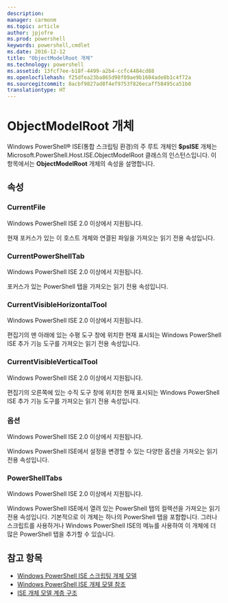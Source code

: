 ```yaml
---
description: 
manager: carmonm
ms.topic: article
author: jpjofre
ms.prod: powershell
keywords: powershell,cmdlet
ms.date: 2016-12-12
title: "ObjectModelRoot 개체"
ms.technology: powershell
ms.assetid: 13fcf7ee-b18f-4499-a2b4-ccfc4484cd88
ms.openlocfilehash: f25dfea23ba865d98f09ae9b1604ade8b1c4f72a
ms.sourcegitcommit: 8acbf9827ad8f4ef9753f826ecaff58495ca51b0
translationtype: HT
---
```

# <a name="the-objectmodelroot-object"></a>ObjectModelRoot 개체
  Windows PowerShell® ISE(통합 스크립팅 환경)의 주 루트 개체인 **$psISE** 개체는 Microsoft.PowerShell.Host.ISE.ObjectModelRoot 클래스의 인스턴스입니다. 이 항목에서는 **ObjectModelRoot** 개체의 속성을 설명합니다.

## <a name="properties"></a>속성

### <a name="currentfile"></a>CurrentFile
  Windows PowerShell ISE 2.0 이상에서 지원됩니다. 

 현재 포커스가 있는 이 호스트 개체와 연결된 파일을 가져오는 읽기 전용 속성입니다.

### <a name="currentpowershelltab"></a>CurrentPowerShellTab
  Windows PowerShell ISE 2.0 이상에서 지원됩니다. 

 포커스가 있는 PowerShell 탭을 가져오는 읽기 전용 속성입니다.

### <a name="currentvisiblehorizontaltool"></a>CurrentVisibleHorizontalTool
  Windows PowerShell ISE 2.0 이상에서 지원됩니다. 

 편집기의 맨 아래에 있는 수평 도구 창에 위치한 현재 표시되는 Windows PowerShell ISE 추가 기능 도구를 가져오는 읽기 전용 속성입니다.

### <a name="currentvisibleverticaltool"></a>CurrentVisibleVerticalTool
  Windows PowerShell ISE 2.0 이상에서 지원됩니다. 

 편집기의 오른쪽에 있는 수직 도구 창에 위치한 현재 표시되는 Windows PowerShell ISE 추가 기능 도구를 가져오는 읽기 전용 속성입니다.

### <a name="options"></a>옵션
  Windows PowerShell ISE 2.0 이상에서 지원됩니다. 

 Windows PowerShell ISE에서 설정을 변경할 수 있는 다양한 옵션을 가져오는 읽기 전용 속성입니다.

### <a name="powershelltabs"></a>PowerShellTabs
  Windows PowerShell ISE 2.0 이상에서 지원됩니다. 

 Windows PowerShell ISE에서 열려 있는 PowerShell 탭의 컬렉션을 가져오는 읽기 전용 속성입니다. 기본적으로 이 개체는 하나의 PowerShell 탭을 포함합니다. 그러나 스크립트를 사용하거나 Windows PowerShell ISE의 메뉴를 사용하여 이 개체에 더 많은 PowerShell 탭을 추가할 수 있습니다.

## <a name="see-also"></a>참고 항목
- [Windows PowerShell ISE 스크립팅 개체 모델](The-Windows-PowerShell-ISE-Scripting-Object-Model.md) 
- [Windows PowerShell ISE 개체 모델 참조](Windows-PowerShell-ISE-Object-Model-Reference.md) 
- [ISE 개체 모델 계층 구조](The-ISE-Object-Model-Hierarchy.md)

  
